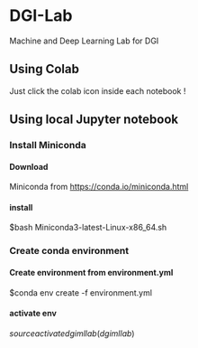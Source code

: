 # DGI-Lab

Machine and Deep Learning Lab for DGI

## Using Colab

Just click the colab icon inside each notebook !

## Using local Jupyter notebook

### Install Miniconda

#### Download

Miniconda from https://conda.io/miniconda.html

#### install

\$bash Miniconda3-latest-Linux-x86_64.sh

### Create conda environment

#### Create environment from environment.yml

\$conda env create -f environment.yml

#### activate env

$source activate dgimllab
(dgimllab)$
